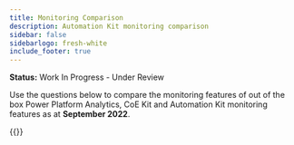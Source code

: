 ```yaml
---
title: Monitoring Comparison
description: Automation Kit monitoring comparison 
sidebar: false
sidebarlogo: fresh-white
include_footer: true
---
```


**Status:** Work In Progress - Under Review

Use the questions below to compare the monitoring features of out of the box Power Platform Analytics, CoE Kit and Automation Kit monitoring features as at **September 2022**.

{{<questions name="monitoring.json" completed="Thank you for completing compare"  showNavigationButtons=false >}}
